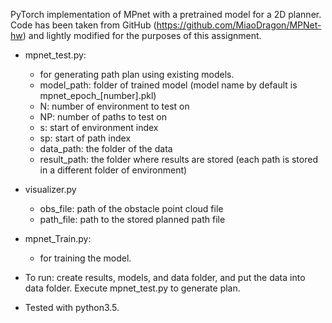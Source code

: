 PyTorch implementation of MPnet with a pretrained model for a 2D planner.
Code has been taken from GitHub (https://github.com/MiaoDragon/MPNet-hw) and lightly modified for the purposes of this assignment.

* mpnet_test.py:
    * for generating path plan using existing models.
    * model_path: folder of trained model (model name by default is mpnet_epoch_[number].pkl)
    * N: number of environment to test on
    * NP: number of paths to test on
    * s: start of environment index
    * sp: start of path index
    * data_path: the folder of the data
    * result_path: the folder where results are stored (each path is stored in a different folder of environment)

* visualizer.py
    * obs_file: path of the obstacle point cloud file
    * path_file: path to the stored planned path file

* mpnet_Train.py:
    * for training the model.

* To run: create results, models, and data folder, and put the data into data folder. Execute mpnet_test.py to generate plan.
* Tested with python3.5.
